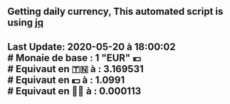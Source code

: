 ## Getting daily currency, This automated script is using [jq](https://stedolan.github.io/jq/)
## Last Update:  2020-05-20 à 18:00:02 </br># Monaie de base : 1 "EUR" 💶 </br> # Equivaut en 🇹🇳 à :  3.169531 </br> # Equivaut en 💵 à : 1.0991</br> # Equivaut en 🐱‍💻 à :  0.000113
